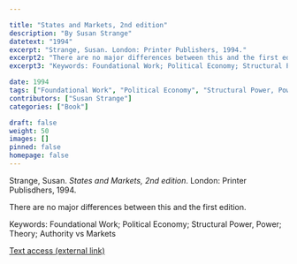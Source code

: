 ```yaml
---

title: "States and Markets, 2nd edition"
description: "By Susan Strange"
datetext: "1994"
excerpt: "Strange, Susan. London: Printer Publishers, 1994."
excerpt2: "There are no major differences between this and the first edition."
excerpt3: "Keywords: Foundational Work; Political Economy; Structural Power, Power; Theory; Authority vs Markets"

date: 1994
tags: ["Foundational Work", "Political Economy", "Structural Power, Power", "Theory", "1990's"]
contributors: ["Susan Strange"]
categories: ["Book"]

draft: false
weight: 50
images: []
pinned: false
homepage: false
---
```


Strange, Susan. *States and Markets, 2nd edition*. London: Printer Publisdhers, 1994.

There are no major differences between this and the first edition.

Keywords: Foundational Work; Political Economy; Structural Power, Power; Theory; Authority vs Markets

[Text access (external link)](https://www.worldcat.org/title/928994505)
